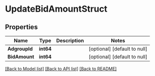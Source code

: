# UpdateBidAmountStruct

## Properties
Name | Type | Description | Notes
------------ | ------------- | ------------- | -------------
**AdgroupId** | **int64** |  | [optional] [default to null]
**BidAmount** | **int64** |  | [optional] [default to null]

[[Back to Model list]](../README.md#documentation-for-models) [[Back to API list]](../README.md#documentation-for-api-endpoints) [[Back to README]](../README.md)


